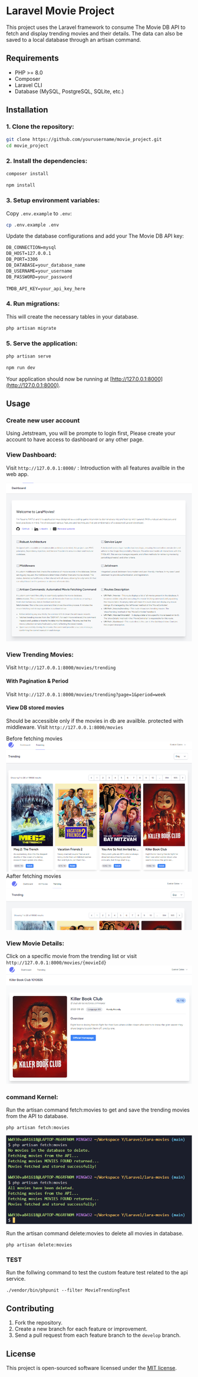 
# Laravel Movie Project

This project uses the Laravel framework to consume The Movie DB API to fetch and display trending movies and their details. The data can also be saved to a local database through an artisan command.

## Requirements
- PHP >= 8.0
- Composer
- Laravel CLI
- Database (MySQL, PostgreSQL, SQLite, etc.)

## Installation

### 1. Clone the repository:

```bash
git clone https://github.com/yourusername/movie_project.git
cd movie_project
```

### 2. Install the dependencies:

```bash
composer install
```

```bash
npm install
```

### 3. Setup environment variables:

Copy `.env.example` to `.env`:

```bash
cp .env.example .env
```

Update the database configurations and add your The Movie DB API key:

```env
DB_CONNECTION=mysql
DB_HOST=127.0.0.1
DB_PORT=3306
DB_DATABASE=your_database_name
DB_USERNAME=your_username
DB_PASSWORD=your_password

TMDB_API_KEY=your_api_key_here
```

### 4. Run migrations:

This will create the necessary tables in your database.

```bash
php artisan migrate
```

### 5. Serve the application:

```bash
php artisan serve
```

```bash
npm run dev
```

Your application should now be running at [http://127.0.0.1:8000](http://127.0.0.1:8000).

## Usage

### Create new user account

Using Jetstream, you will be prompte to login first, Please create your account to have access to dashboard or any other page.

### View Dashboard:

Visit `http://127.0.0.1:8000/` : Introduction with all features availble in the web app.

![plot](./README/Dashboard.PNG)

### View Trending Movies:

Visit `http://127.0.0.1:8000/movies/trending`

#### With Pagination & Period

Visit `http://127.0.0.1:8000/movies/trending?page=1&period=week`

#### View DB stored movies

Should be accessible only if the movies in db are availble. protected with middleware.
Visit `http://127.0.0.1:8000/movies`

Before fetching movies
![plot](./README/nav_before_fetch_cmd.PNG)
Aafter fetching movies
![plot](./README/nav_after_fetch_cmd.PNG)

### View Movie Details:

Click on a specific movie from the trending list or visit `http://127.0.0.1:8000/movies/{movieId}`
![plot](./README/movie_details.PNG)

### command Kernel:

Run the artisan command fetch:movies to get and save the trending movies from the API to database.

```Bath
php artisan fetch:movies
```
![plot](./README/command_fetch_movies.PNG)

Run the artisan command delete:movies to delete all movies in database.

```Bath
php artisan delete:movies
```

### TEST

Run the follwing command to test the custom feature test related to the api service.

```
./vendor/bin/phpunit --filter MovieTrendingTest
```

## Contributing

1. Fork the repository.
2. Create a new branch for each feature or improvement.
3. Send a pull request from each feature branch to the `develop` branch.

## License

This project is open-sourced software licensed under the [MIT license](https://opensource.org/licenses/MIT).
